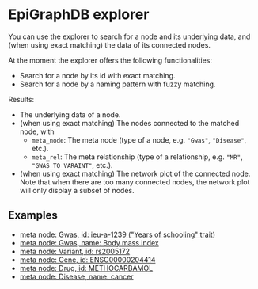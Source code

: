 # EpiGraphDB explorer

You can use the explorer to search for a node and its underlying data,
and (when using exact matching) the data of its connected nodes.

At the moment the explorer offers the following functionalities:

- Search for a node by its id with exact matching.
- Search for a node by a naming pattern with fuzzy matching.

Results:

- The underlying data of a node.
- (when using exact matching) The nodes connected to the matched node, with
  - `meta_node`: The meta node (type of a node, e.g. `"Gwas"`, `"Disease"`, etc.).
  - `meta_rel`: The meta relationship (type of a relationship, e.g. `"MR"`, `"GWAS_TO_VARAINT"`, etc.).
- (when using exact matching) The network plot of the connected node.
  Note that when there are too many connected nodes,
  the network plot will only display a subset of nodes.

## Examples

- [meta node: Gwas,  id: ieu-a-1239 ("Years of schooling" trait)](/explore/?meta_node=Gwas&id=ieu-a-1239)
- [meta node: Gwas, name: Body mass index](/explore/?meta_node=Gwas&name=Body+mass+index)
- [meta node: Variant, id: rs2005172](/explore/?meta_node=Variant&id=rs2005172)
- [meta node: Gene, id: ENSG00000204414](/explore/?meta_node=Gene&id=ENSG00000204414)
- [meta node: Drug, id: METHOCARBAMOL](/explore/?meta_node=Drug&id=METHOCARBAMOL)
- [meta node: Disease, name: cancer](/explore/?meta_node=Disease&name=cancer)
